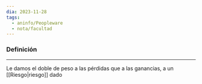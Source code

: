 ```yaml
---
dia: 2023-11-28
tags:
  - aninfo/Peopleware
  - nota/facultad
---
```

### Definición
---
Le damos el doble de peso a las pérdidas que a las ganancias, a un [[Riesgo|riesgo]] dado